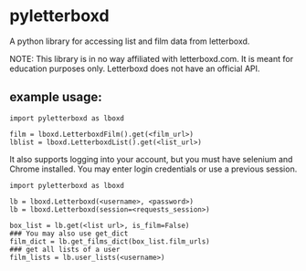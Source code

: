 # pyletterboxd
A python library for accessing list and film data from letterboxd.

NOTE: This library is in no way affiliated with letterboxd.com. It is meant for
education purposes only. Letterboxd does not have an official API.


## example usage:
```
import pyletterboxd as lboxd

film = lboxd.LetterboxdFilm().get(<film_url>)
lblist = lboxd.LetterboxdList().get(<list_url>)
```

It also supports logging into your account, but you must have selenium and Chrome installed.
You may enter login credentials or use a previous session.

```
import pyletterboxd as lboxd

lb = lboxd.Letterboxd(<username>, <password>) 
lb = lboxd.Letterboxd(session=<requests_session>)

box_list = lb.get(<list url>, is_film=False)
### You may also use get_dict
film_dict = lb.get_films_dict(box_list.film_urls)
### get all lists of a user
film_lists = lb.user_lists(<username>)
```




